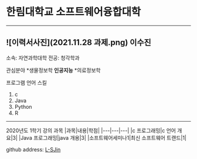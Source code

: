 # 한림대학교 소프트웨어융합대학
---
![이력서사진](2021.11.28 과제.png)
이수진
---

소속: 자연과학대학
전공: 청각학과

관심분야 
*생물정보학
**인공지능**
*의료정보학

프로그램 언어 스킬
1. c
2. Java
3. Python
4. R

--------


2020년도 1학기 강의 과목
|과목|내용|학점|
|---|---|---|
|c 프로그래밍|c 언어 개요|3|
|Java 프로그래밍|java 개용|3|
|소프트웨어세미나1|최신 소프트웨어 트랜드|1|

github address: [L-SJin][github]

[github]:http://github.com/L-SJin
